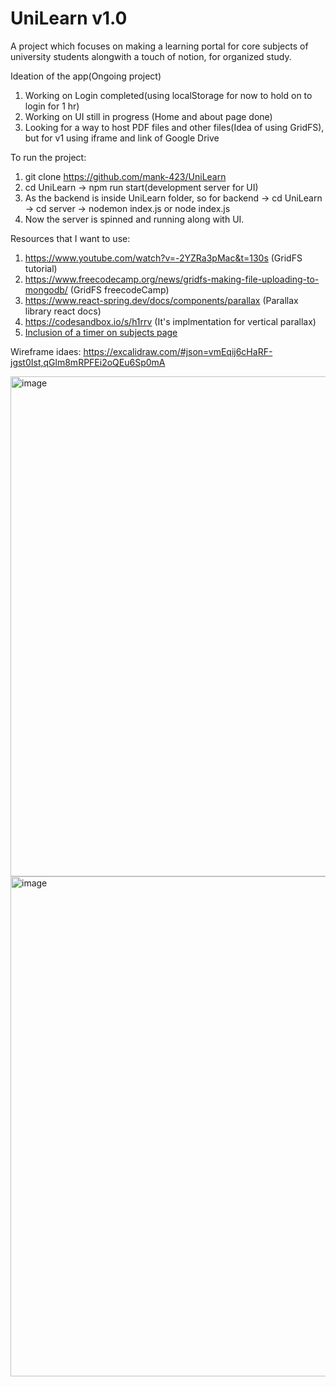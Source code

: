 # UniLearn v1.0
A project which focuses on making a learning portal for core subjects of university students alongwith a touch of notion, for organized study.

Ideation of the app(Ongoing project)
1. Working on Login completed(using localStorage for now to hold on to login for 1 hr)
2. Working on UI still in progress (Home and about page done)
3. Looking for a way to host PDF files and other files(Idea of using GridFS), but for v1 using iframe and link of Google Drive

To run the project:
1. git clone https://github.com/mank-423/UniLearn
2. cd UniLearn -> npm run start(development server for UI)
3. As the backend is inside UniLearn folder, so for backend -> cd UniLearn -> cd server -> nodemon index.js or node index.js
4. Now the server is spinned and running along with UI.

Resources that I want to use:
1. https://www.youtube.com/watch?v=-2YZRa3pMac&t=130s (GridFS tutorial)
2. https://www.freecodecamp.org/news/gridfs-making-file-uploading-to-mongodb/ (GridFS freecodeCamp)
3. https://www.react-spring.dev/docs/components/parallax (Parallax library react docs)
4. https://codesandbox.io/s/h1rrv (It's implmentation for vertical parallax)
5. [Inclusion of a timer on subjects page](https://dev.to/yuridevat/how-to-create-a-timer-with-react-7b9)

Wireframe idaes: https://excalidraw.com/#json=vmEqij6cHaRF-jgst0Ist,qGlm8mRPFEi2oQEu6Sp0mA

<img width="800" alt="image" src="https://github.com/mank-423/UniLearn/assets/96490105/b4509167-84ad-4f81-8638-a73eefd3e381">

<img width="800" alt="image" src="https://github.com/mank-423/UniLearn/assets/96490105/56ecb1ec-b240-4655-a2e5-04dbdd552c8d">

